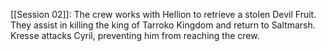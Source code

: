 [[Session 02]]: The crew works with Hellion to retrieve a stolen Devil Fruit. They assist in killing the king of Tarroko Kingdom and return to Saltmarsh. Kresse attacks Cyril, preventing him from reaching the crew.